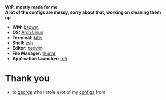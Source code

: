 **WIP, mostly made for me** \
**A lot of the configs are messy, sorry about that, working on cleaning them up**

- **WM:** [bspwm](https://github.com/baskerville/bspwm)
- **OS:** [Arch Linux](https://archlinux.org)
- **Terminal:** [kitty](https://github.com/kovidgoyal/kitty)
- **Shell:** [zsh](https://github.com/zsh-users/zsh)
- **Editor:** [neovim](https://github.com/neovim/neovim)
- **File Manager:** [thunar](https://github.com/xfce-mirror/thunar)
- **Application Launcher:** [rofi](https://github.com/davatorium/rofi)

# Thank you

- to [george](https://github.com/Firewolf05) who i stole a lot of my [configs](https://github.com/Firewolf05/dotfiles) from